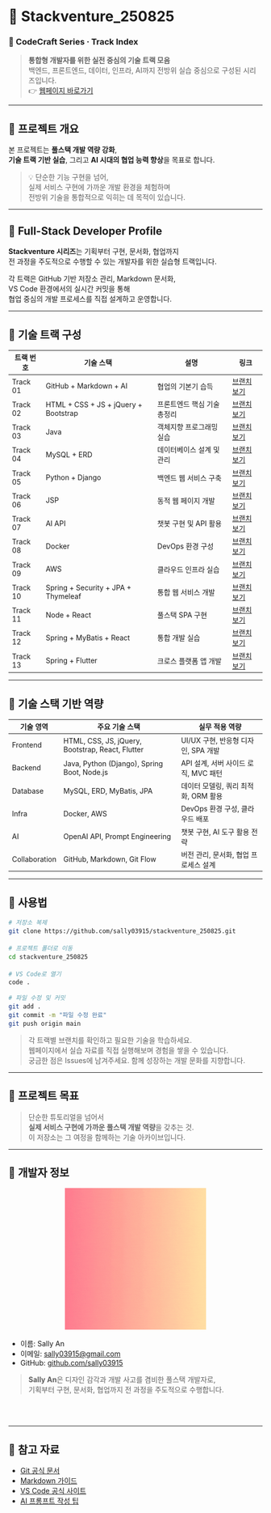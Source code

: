 # 🚀 Stackventure_250825

### 📘 CodeCraft Series · Track Index  

> **통합형 개발자를 위한 실전 중심의 기술 트랙 모음**  
> 백엔드, 프론트엔드, 데이터, 인프라, AI까지 전방위 실습 중심으로 구성된 시리즈입니다.  
> 👉 [웹페이지 바로가기](https://sally03915.github.io/stackventure_250825/)

---

## 📌 프로젝트 개요

본 프로젝트는 **풀스택 개발 역량 강화**,  
**기술 트랙 기반 실습**, 그리고 **AI 시대의 협업 능력 향상**을 목표로 합니다.

> 💡 단순한 기능 구현을 넘어,  
> 실제 서비스 구현에 가까운 개발 환경을 체험하며  
> 전방위 기술을 통합적으로 익히는 데 목적이 있습니다.

---

## 📌 Full-Stack Developer Profile

**Stackventure 시리즈**는 기획부터 구현, 문서화, 협업까지  
전 과정을 주도적으로 수행할 수 있는 개발자를 위한 실습형 트랙입니다.

각 트랙은 GitHub 기반 저장소 관리, Markdown 문서화,  
VS Code 환경에서의 실시간 커밋을 통해  
협업 중심의 개발 프로세스를 직접 설계하고 운영합니다.

---

## 📌 기술 트랙 구성

| 트랙 번호 | 기술 스택 | 설명 | 링크 |
|----------|-----------|------|------|
| Track 01 | GitHub + Markdown + AI | 협업의 기본기 습득 | [브랜치 보기](https://github.com/sally03915/stackventure_250825/tree/track01-github-ai) |
| Track 02 | HTML + CSS + JS + jQuery + Bootstrap | 프론트엔드 핵심 기술 총정리 | [브랜치 보기](https://github.com/sally03915/stackventure_250825/tree/track02-html-css-js) |
| Track 03 | Java | 객체지향 프로그래밍 실습 | [브랜치 보기](https://github.com/sally03915/stackventure_250825/tree/track03-java) |
| Track 04 | MySQL + ERD | 데이터베이스 설계 및 관리 | [브랜치 보기](https://github.com/sally03915/stackventure_250825/tree/track04-mysql-erd) |
| Track 05 | Python + Django | 백엔드 웹 서비스 구축 | [브랜치 보기](https://github.com/sally03915/stackventure_250825/tree/track05-python-django) |
| Track 06 | JSP | 동적 웹 페이지 개발 | [브랜치 보기](https://github.com/sally03915/stackventure_250825/tree/track06-jsp) |
| Track 07 | AI API | 챗봇 구현 및 API 활용 | [브랜치 보기](https://github.com/sally03915/stackventure_250825/tree/track07-ai-api) |
| Track 08 | Docker | DevOps 환경 구성 | [브랜치 보기](https://github.com/sally03915/stackventure_250825/tree/track08-docker) |
| Track 09 | AWS | 클라우드 인프라 실습 | [브랜치 보기](https://github.com/sally03915/stackventure_250825/tree/track09-aws) |
| Track 10 | Spring + Security + JPA + Thymeleaf | 통합 웹 서비스 개발 | [브랜치 보기](https://github.com/sally03915/stackventure_250825/tree/track10-spring-jpa) |
| Track 11 | Node + React | 풀스택 SPA 구현 | [브랜치 보기](https://github.com/sally03915/stackventure_250825/tree/track11-node-react) |
| Track 12 | Spring + MyBatis + React | 통합 개발 실습 | [브랜치 보기](https://github.com/sally03915/stackventure_250825/tree/track12-spring-mybatis-react) |
| Track 13 | Spring + Flutter | 크로스 플랫폼 앱 개발 | [브랜치 보기](https://github.com/sally03915/stackventure_250825/tree/track13-spring-flutter) |

---

## 📌 기술 스택 기반 역량

| 기술 영역     | 주요 기술 스택                          | 실무 적용 역량 |
|---------------|-----------------------------------------|----------------|
| Frontend      | HTML, CSS, JS, jQuery, Bootstrap, React, Flutter | UI/UX 구현, 반응형 디자인, SPA 개발 |
| Backend       | Java, Python (Django), Spring Boot, Node.js | API 설계, 서버 사이드 로직, MVC 패턴 |
| Database      | MySQL, ERD, MyBatis, JPA                | 데이터 모델링, 쿼리 최적화, ORM 활용 |
| Infra         | Docker, AWS                             | DevOps 환경 구성, 클라우드 배포 |
| AI            | OpenAI API, Prompt Engineering          | 챗봇 구현, AI 도구 활용 전략 |
| Collaboration | GitHub, Markdown, Git Flow              | 버전 관리, 문서화, 협업 프로세스 설계 |

---

## 📌 사용법

```bash
# 저장소 복제
git clone https://github.com/sally03915/stackventure_250825.git

# 프로젝트 폴더로 이동
cd stackventure_250825

# VS Code로 열기
code .
```

```bash
# 파일 수정 및 커밋
git add .
git commit -m "파일 수정 완료"
git push origin main
```

> 각 트랙별 브랜치를 확인하고 필요한 기술을 학습하세요.  
> 웹페이지에서 실습 자료를 직접 실행해보며 경험을 쌓을 수 있습니다.  
> 궁금한 점은 Issues에 남겨주세요. 함께 성장하는 개발 문화를 지향합니다.

---

## 📌 프로젝트 목표

> 단순한 튜토리얼을 넘어서  
> **실제 서비스 구현에 가까운 풀스택 개발 역량**을 갖추는 것.  
> 이 저장소는 그 여정을 함께하는 기술 아카이브입니다.

---

## 📌 개발자 정보


<div align="center">
  <img src="./images/sally.gif" alt="Sally 캐리커쳐" width="280"/>
</div>

- 이름: Sally An  
- 이메일: sally03915@gmail.com  
- GitHub: [github.com/sally03915](https://github.com/sally03915) 

> **Sally An**은 디자인 감각과 개발 사고를 겸비한 풀스택 개발자로,  
> 기획부터 구현, 문서화, 협업까지 전 과정을 주도적으로 수행합니다.

<br/><br/>

---

## 📌 참고 자료

- [Git 공식 문서](https://git-scm.com/doc)  
- [Markdown 가이드](https://www.markdownguide.org/basic-syntax/)  
- [VS Code 공식 사이트](https://code.visualstudio.com/)  
- [AI 프롬프트 작성 팁](https://learn.microsoft.com/en-us/azure/ai-services/openai/how-to/prompt-engineering)


